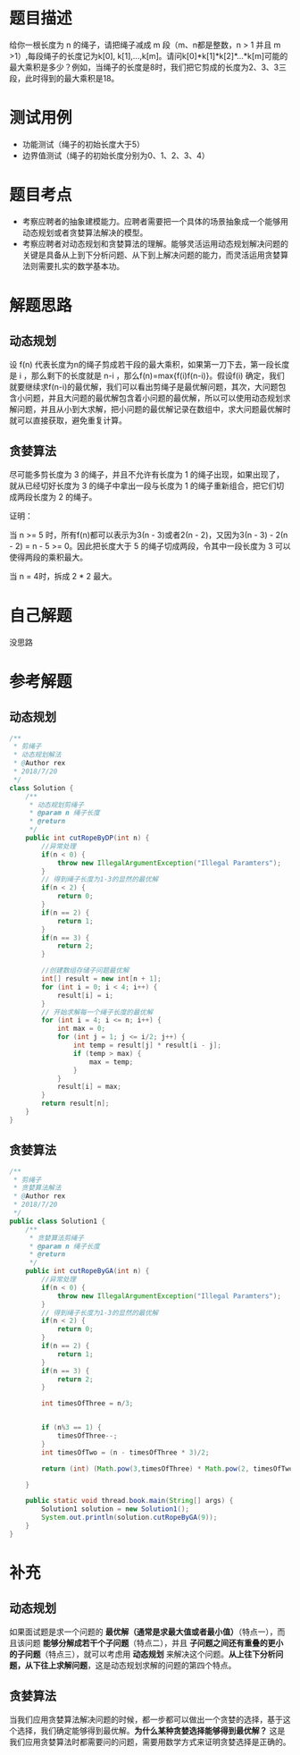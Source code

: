 # 题目描述
给你一根长度为 n 的绳子，请把绳子减成 m 段（m、n都是整数，n > 1 并且 m >1）,每段绳子的长度记为k[0], k[1],...,k[m]。请问k[0]\*k[1]\*k[2]\*...\*k[m]可能的最大乘积是多少？例如，当绳子的长度是8时，我们把它剪成的长度为2、3、3三段，此时得到的最大乘积是18。

# 测试用例
* 功能测试（绳子的初始长度大于5）
* 边界值测试（绳子的初始长度分别为0、1、2、3、4）

# 题目考点
* 考察应聘者的抽象建模能力。应聘者需要把一个具体的场景抽象成一个能够用动态规划或者贪婪算法解决的模型。
* 考察应聘者对动态规划和贪婪算法的理解。能够灵活运用动态规划解决问题的关键是具备从上到下分析问题、从下到上解决问题的能力，而灵活运用贪婪算法则需要扎实的数学基本功。

# 解题思路
## 动态规划
设 f(n) 代表长度为n的绳子剪成若干段的最大乘积，如果第一刀下去，第一段长度是 i ，那么剩下的长度就是 n-i ，那么f(n)=max{f(i)f(n-i)}。假设f(i) 确定，我们就要继续求f(n-i)的最优解，我们可以看出剪绳子是最优解问题，其次，大问题包含小问题，并且大问题的最优解包含着小问题的最优解，所以可以使用动态规划求解问题，并且从小到大求解，把小问题的最优解记录在数组中，求大问题最优解时就可以直接获取，避免重复计算。

## 贪婪算法
尽可能多剪长度为 3 的绳子，并且不允许有长度为 1 的绳子出现，如果出现了，就从已经切好长度为 3 的绳子中拿出一段与长度为 1 的绳子重新组合，把它们切成两段长度为 2 的绳子。

证明：

当 n >= 5 时，所有f(n)都可以表示为3(n - 3)或者2(n - 2)，又因为3(n - 3) - 2(n - 2) = n - 5 >= 0。因此把长度大于 5 的绳子切成两段，令其中一段长度为 3 可以使得两段的乘积最大。


当 n = 4时，拆成 2 * 2 最大。



# 自己解题
没思路
# 参考解题
## 动态规划
```java
/**
 * 剪绳子
 * 动态规划解法
 * @Author rex
 * 2018/7/20
 */
class Solution {
    /**
     * 动态规划剪绳子
     * @param n 绳子长度
     * @return
     */
    public int cutRopeByDP(int n) {
        //异常处理
        if(n < 0) {
            throw new IllegalArgumentException("Illegal Paramters");
        }
        // 得到绳子长度为1-3的显然的最优解
        if(n < 2) {
            return 0;
        }
        if(n == 2) {
            return 1;
        }
        if(n == 3) {
            return 2;
        }

        //创建数组存储子问题最优解
        int[] result = new int[n + 1];
        for (int i = 0; i < 4; i++) {
            result[i] = i;
        }
        // 开始求解每一个绳子长度的最优解
        for (int i = 4; i <= n; i++) {
            int max = 0;
            for (int j = 1; j <= i/2; j++) {
                int temp = result[j] * result[i - j];
                if (temp > max) {
                    max = temp;
                }
            }
            result[i] = max;
        }
        return result[n];
    }
}
```
## 贪婪算法
```java
/**
 * 剪绳子
 * 贪婪算法解法
 * @Author rex
 * 2018/7/20
 */
public class Solution1 {
    /**
     * 贪婪算法剪绳子
     * @param n 绳子长度
     * @return
     */
    public int cutRopeByGA(int n) {
        //异常处理
        if(n < 0) {
            throw new IllegalArgumentException("Illegal Paramters");
        }
        // 得到绳子长度为1-3的显然的最优解
        if(n < 2) {
            return 0;
        }
        if(n == 2) {
            return 1;
        }
        if(n == 3) {
            return 2;
        }

        int timesOfThree = n/3;


        if (n%3 == 1) {
            timesOfThree--;
        }
        int timesOfTwo = (n - timesOfThree * 3)/2;

        return (int) (Math.pow(3,timesOfThree) * Math.pow(2, timesOfTwo));

    }

    public static void thread.book.main(String[] args) {
        Solution1 solution = new Solution1();
        System.out.println(solution.cutRopeByGA(9));
    }
}
```
# 补充
## 动态规划
如果面试题是求一个问题的 **最优解（通常是求最大值或者最小值）**（特点一），而且该问题 **能够分解成若干个子问题**（特点二），并且 **子问题之间还有重叠的更小的子问题**（特点三），就可以考虑用 **动态规划** 来解决这个问题。**从上往下分析问题，从下往上求解问题**，这是动态规划求解的问题的第四个特点。

## 贪婪算法
当我们应用贪婪算法解决问题的时候，都一步都可以做出一个贪婪的选择，基于这个选择，我们确定能够得到最优解。**为什么某种贪婪选择能够得到最优解？** 这是我们应用贪婪算法时都需要问的问题，需要用数学方式来证明贪婪选择是正确的。
